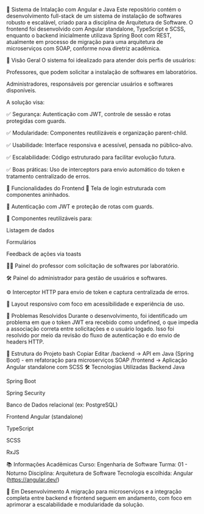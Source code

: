 🔐 Sistema de Intalação com Angular e Java
Este repositório contém o desenvolvimento full-stack de um sistema de instalação de softwares robusto e escalável, criado para a disciplina de Arquitetura de Software. O frontend foi desenvolvido com Angular standalone, TypeScript e SCSS, enquanto o backend inicialmente utilizava Spring Boot com REST, atualmente em processo de migração para uma arquitetura de microserviços com SOAP, conforme nova diretriz acadêmica.

📌 Visão Geral
O sistema foi idealizado para atender dois perfis de usuários:

Professores, que podem solicitar a instalação de softwares em laboratórios.

Administradores, responsáveis por gerenciar usuários e softwares disponíveis.

A solução visa:

✅ Segurança: Autenticação com JWT, controle de sessão e rotas protegidas com guards.

✅ Modularidade: Componentes reutilizáveis e organização parent-child.

✅ Usabilidade: Interface responsiva e acessível, pensada no público-alvo.

✅ Escalabilidade: Código estruturado para facilitar evolução futura.

✅ Boas práticas: Uso de interceptors para envio automático do token e tratamento centralizado de erros.

🚀 Funcionalidades do Frontend
🔑 Tela de login estruturada com componentes aninhados.

🔐 Autenticação com JWT e proteção de rotas com guards.

🧩 Componentes reutilizáveis para:

Listagem de dados

Formulários

Feedback de ações via toasts

🧑‍🏫 Painel do professor com solicitação de softwares por laboratório.

🛠️ Painel do administrador para gestão de usuários e softwares.

⚙️ Interceptor HTTP para envio de token e captura centralizada de erros.

📱 Layout responsivo com foco em acessibilidade e experiência de uso.

🐞 Problemas Resolvidos
Durante o desenvolvimento, foi identificado um problema em que o token JWT era recebido como undefined, o que impedia a associação correta entre solicitações e o usuário logado. Isso foi resolvido por meio da revisão do fluxo de autenticação e do envio de headers HTTP.

🧱 Estrutura do Projeto
bash
Copiar
Editar
/backend      -> API em Java (Spring Boot) - em refatoração para microserviços SOAP
/frontend     -> Aplicação Angular standalone com SCSS
🛠️ Tecnologias Utilizadas
Backend
Java

Spring Boot

Spring Security

Banco de Dados relacional (ex: PostgreSQL)

Frontend
Angular (standalone)

TypeScript

SCSS

RxJS

📚 Informações Acadêmicas
Curso: Engenharia de Software
Turma: 01 - Noturno
Disciplina: Arquitetura de Software
Tecnologia escolhida: Angular (https://angular.dev/)

📎 Em Desenvolvimento
A migração para microserviços e a integração completa entre backend e frontend seguem em andamento, com foco em aprimorar a escalabilidade e modularidade da solução.

